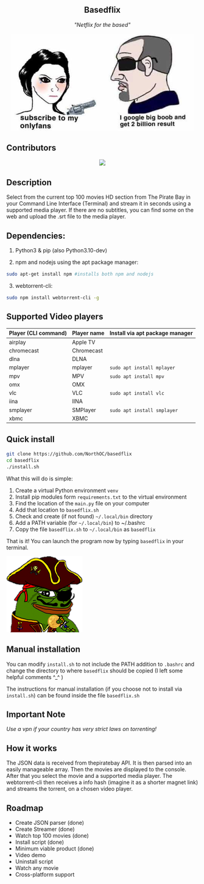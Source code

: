 <h2 align='center'>Basedflix</h2>
<p align='center'><i>"Netflix for the based"</i></p>

<div align='center'>

![2 million bobs](.github/big-bob.jpg)
</div>

## Contributors

<div align='center'>
<a href="https://github.com/northoc/cliflix/graphs/contributors">
  <img src="https://contrib.rocks/image?repo=northoc/cliflix" />
</a>
</div>

## Description

Select from the current top 100 movies HD section from The Pirate Bay in your Command Line Interface (Terminal) and stream it in seconds using a supported media player. If there are no subtitles, you can find some on the web and upload the .srt file to the media player.

## Dependencies:

1. Python3 & pip (also Python3.10-dev)

2. npm and nodejs using the apt package manager:
```bash
sudo apt-get install npm #installs both npm and nodejs
```

3. webtorrent-cli:
```bash
sudo npm install webtorrent-cli -g
```

## Supported Video players

| Player (CLI command) | Player name | Install via apt package manager |
|----------------------|-------------|---------------------------------|
| airplay              | Apple TV    |                                 |
| chromecast           | Chromecast  |                                 |
| dlna                 | DLNA        |                                 |
| mplayer              | mplayer     | `sudo apt install mplayer`      |
| mpv                  | MPV         | `sudo apt install mpv`          |
| omx                  | OMX         |                                 |
| vlc                  | VLC         | `sudo apt install vlc`          |
| iina                 | IINA        |                                 |
| smplayer             | SMPlayer    | `sudo apt install smplayer`     |
| xbmc                 | XBMC        |                                 |

## Quick install

```bash
git clone https://github.com/NorthOC/basedflix
cd basedflix
./install.sh
```
What this will do is simple:
1. Create a virtual Python environment `venv`
2. Install pip modules form `requirements.txt` to the virtual environment
3. Find the location of the `main.py` file on your computer
4. Add that location to `basedflix.sh`
5. Check and create (if not found) `~/.local/bin` directory
6. Add a PATH variable (for `~/.local/bin`) to ~/.bashrc
7. Copy the file `basedflix.sh` to `~/.local/bin` as `basedflix`

That is it! You can launch the program now by typing `basedflix` in your terminal.

![pirate pepe](.github/pepe-pirate.png)

## Manual installation

You can modify `install.sh` to not include the PATH addition to `.bashrc` and change the directory to where `basedflix` should be copied (I left some helpful comments ^_^ )

The instructions for manual installation (if you choose not to install via `install.sh`) can be found inside the file `basedflix.sh` 

## Important Note

*Use a vpn if your country has very strict laws on torrenting!*

## How it works

The JSON data is received from thepiratebay API. It is then parsed into an easily manageable array. Then the movies are displayed to the console. After that you select the movie and a supported media player. The webtorrent-cli then receives a info hash (imagine it as a shorter magnet link) and streams the torrent, on a chosen video player.

## Roadmap

- Create JSON parser (done)
- Create Streamer (done)
- Watch top 100 movies (done)
- Install script (done)
- Minimum viable product (done)
- Video demo
- Uninstall script
- Watch any movie
- Cross-platform support